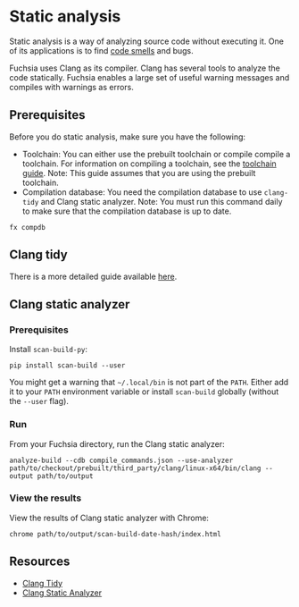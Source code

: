 # Static analysis

Static analysis is a way of analyzing source code without
executing it. One of its applications is to find
[code smells](https://en.wikipedia.org/wiki/Code_smell) and bugs.

Fuchsia uses Clang as its compiler. Clang has several tools
to analyze the code statically. Fuchsia enables a large set
of useful warning messages and compiles with warnings as errors.

## Prerequisites

Before you do static analysis, make sure you have the following:

* Toolchain: You can either use the prebuilt toolchain or compile compile a toolchain. For
  information on compiling a toolchain, see the [toolchain guide][toolchain].
  Note: This guide assumes that you are using the prebuilt toolchain.
* Compilation database: You need the compilation database to use `clang-tidy` and Clang static
  analyzer.
  Note: You must run this command daily to make sure that the compilation database is up to
  date.

```
fx compdb
```

## Clang tidy

There is a more detailed guide available [here][lint].

## Clang static analyzer

### Prerequisites

Install `scan-build-py`:

```
pip install scan-build --user
```

You might get a warning that `~/.local/bin` is not part of the `PATH`. Either
add it to your `PATH` environment variable or install `scan-build` globally (without the `--user` flag).

### Run

From your Fuchsia directory, run the Clang static analyzer:

```
analyze-build --cdb compile_commands.json --use-analyzer path/to/checkout/prebuilt/third_party/clang/linux-x64/bin/clang --output path/to/output
```

### View the results

View the results of Clang static analyzer with Chrome:

```
chrome path/to/output/scan-build-date-hash/index.html
```

## Resources

* [Clang Tidy](https://clang.llvm.org/extra/clang-tidy/)
* [Clang Static Analyzer](https://clang.llvm.org/docs/ClangStaticAnalyzer.html)

[toolchain]: /docs/development/build/toolchain.md
[lint]: /docs/development/languages/c-cpp/lint.md
